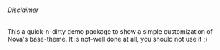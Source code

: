 ###### Disclaimer
This a quick-n-dirty demo package to show a simple customization of Nova's base-theme. It is not-well done at all, you should not use it ;)